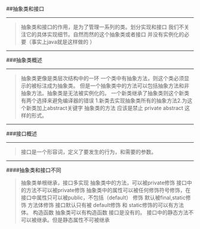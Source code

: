 ##抽象类和接口

---
>抽象类和接口的作用，是为了管理一系列的类。划分实现和接口 我们不关注它的具体实现细节。自然而然的这个抽象类或者接口
并没有实例化的必要（事实上java就是这样做的 ）
---

###抽象类概述

---
>抽象类更像是类层次结构中的一环
>一个类中有抽象方法，则这个类必须显示的被标注成为抽象类。
但是一个抽象类中的方法可以包括抽象方法和非抽象方法。抽象类是无法被实例化的。
>一个新类继承了抽象类则这个新类有两个选择来避免编译器的错误
>1.新类去实现抽象类所有的抽象方法2.为这个新类加上abstract关键字
>抽象类的方法 应该是禁止 private abstract 这样的形式。
---
###接口概述

---
>接口是一个形容词，定义了要发生的行为，和需要的参数。
---


####抽象类和接口不同
>抽象类单根继承，接口多实现
>抽象类中的方法，可以被private修饰  接口中的方法不可以被private修饰
>抽象类中的属性可以被任何修饰符号修饰，在接口中属性只可以被public，不包括（default） 修饰 默认被final,static修饰
>方法体修饰 接口默认只有被 default修饰 和 static修饰的可以有方法体。 
>构造函数 抽象类可以有构造函数  接口是没有的。
>接口中的静态方法不可以被继承。但是静态属性不可被继承

